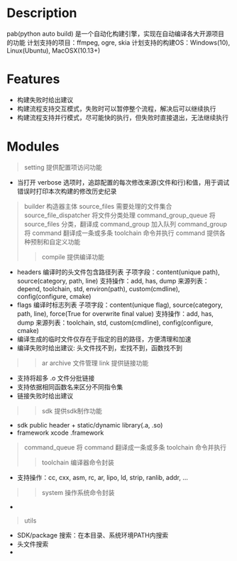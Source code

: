 # Description
pab(python auto build) 是一个自动化构建引擎，实现在自动编译各大开源项目的功能
计划支持的项目：ffmpeg, ogre, skia
计划支持的构建OS：Windows(10), Linux(Ubuntu), MacOSX(10.13+)

# Features
* 构建失败时给出建议
* 构建流程支持交互模式，失败时可以暂停整个流程，解决后可以继续执行
* 构建流程支持并行模式，尽可能快的执行，但失败时直接退出，无法继续执行

# Modules
> setting 提供配置项访问功能
* 当打开 verbose 选项时，追踪配置的每次修改来源(文件和行)和值，用于调试错误时打印本次构建的修改历史纪录
> builder 构造器主体
> source_files 需要处理的文件集合
> source_file_dispatcher 将文件分类处理 
> command_group_queue 将 source_files 分类，翻译成 command_group 加入队列
> command_group 将 command 翻译成一条或多条 toolchain 命令并执行
> command 提供各种预制和自定义功能
>> compile 提供编译功能
* headers  编译时的头文件包含路径列表
子项字段：content(unique path), source(category, path, line)
支持操作：add, has, dump
来源列表：depend, toolchain, std, environ(path), custom(cmdline), config(configure, cmake)
* flags   编译时标志列表
子项字段：content(unique flag), source(category, path, line), force(True for overwrite final value)
支持操作：add, has, dump
来源列表：toolchain, std, custom(cmdline), config(configure, cmake)
* 编译生成的临时文件仅存在于指定的目的路径，方便清理和加速
* 编译失败时给出建议: 头文件找不到，宏找不到，函数找不到
>> ar      archive 文件管理
>> link    提供链接功能
* 支持将超多 .o 文件分批链接
* 支持依据相同函数名来区分不同指令集
* 链接失败时给出建议
>> sdk     提供sdk制作功能
* sdk public header + static/dynamic library(.a, .so)
* framework xcode .framework
> command_queue 将 command 翻译成一条或多条 toolchain 命令并执行
>> toolchain 编译器命令封装
* 支持操作：cc, cxx, asm, rc, ar, lipo, ld, strip, ranlib, addr, ...
>> system 操作系统命令封装
* 
> utils
* SDK/package 搜索：在本目录、系统环境PATH内搜索
* 头文件搜索
* 